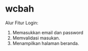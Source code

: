 # wcbah
Alur Fitur Login:

1. Memasukkan email dan password
2. Memvalidasi masukan.
3. Menampilkan halaman beranda.
